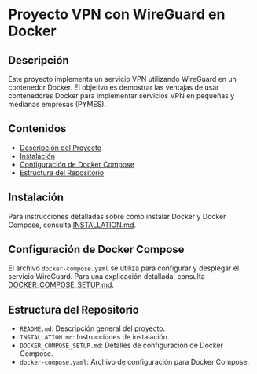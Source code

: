 # Proyecto VPN con WireGuard en Docker

## Descripción
Este proyecto implementa un servicio VPN utilizando WireGuard en un contenedor Docker. El objetivo es demostrar las ventajas de usar contenedores Docker para implementar servicios VPN en pequeñas y medianas empresas (PYMES).

## Contenidos
- [Descripción del Proyecto](#descripción)
- [Instalación](#instalación)
- [Configuración de Docker Compose](#configuración-de-docker-compose)
- [Estructura del Repositorio](#estructura-del-repositorio)

## Instalación
Para instrucciones detalladas sobre cómo instalar Docker y Docker Compose, consulta [INSTALLATION.md](INSTALLATION.md).

## Configuración de Docker Compose
El archivo `docker-compose.yaml` se utiliza para configurar y desplegar el servicio WireGuard. Para una explicación detallada, consulta [DOCKER_COMPOSE_SETUP.md](DOCKER_COMPOSE_SETUP.md).

## Estructura del Repositorio
- `README.md`: Descripción general del proyecto.
- `INSTALLATION.md`: Instrucciones de instalación.
- `DOCKER_COMPOSE_SETUP.md`: Detalles de configuración de Docker Compose.
- `docker-compose.yaml`: Archivo de configuración para Docker Compose.
